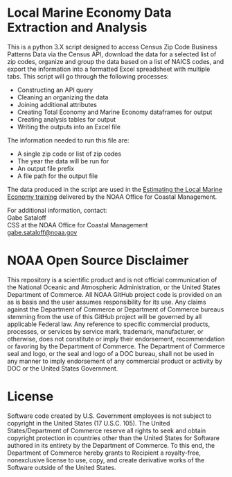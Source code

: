 # Local Marine Economy Data Extraction and Analysis

This is a python 3.X script designed to access Census Zip Code Business Patterns Data via the Census API, download the data for a selected list of zip codes, organize and group the data based on a list of NAICS codes, and export the information into a formatted Excel spreadsheet with multiple tabs. This script will go through the following processes:

* Constructing an API query
* Cleaning an organizing the data
* Joining additional attributes
* Creating Total Economy and Marine Economy dataframes for output
* Creating analysis tables for output
* Writing the outputs into an Excel file

The information needed to run this file are:
* A single zip code or list of zip codes
* The year the data will be run for
* An output file prefix
* A file path for the output file

The data produced in the script are used in the [Estimating the Local Marine Economy training](https://coast.noaa.gov/digitalcoast/training/marine-economy.html) delivered by the NOAA Office for Coastal Management.

For additional information, contact:  
Gabe Sataloff  
CSS at the NOAA Office for Coastal Management  
gabe.sataloff@noaa.gov

# NOAA Open Source Disclaimer

This repository is a scientific product and is not official communication of the National Oceanic and Atmospheric Administration, or the United States Department of Commerce. All NOAA GitHub project code is provided on an as is basis and the user assumes responsibility for its use. Any claims against the Department of Commerce or Department of Commerce bureaus stemming from the use of this GitHub project will be governed by all applicable Federal law. Any reference to specific commercial products, processes, or services by service mark, trademark, manufacturer, or otherwise, does not constitute or imply their endorsement, recommendation or favoring by the Department of Commerce. The Department of Commerce seal and logo, or the seal and logo of a DOC bureau, shall not be used in any manner to imply endorsement of any commercial product or activity by DOC or the United States Government.

# License

Software code created by U.S. Government employees is not subject to copyright in the United States (17 U.S.C. 105). The United States/Department of Commerce reserve all rights to seek and obtain copyright protection in countries other than the United States for Software authored in its entirety by the Department of Commerce. To this end, the Department of Commerce hereby grants to Recipient a royalty-free, nonexclusive license to use, copy, and create derivative works of the Software outside of the United States.
